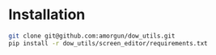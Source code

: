 # Installation
```bash
git clone git@github.com:amorgun/dow_utils.git
pip install -r dow_utils/screen_editor/requirements.txt 
```